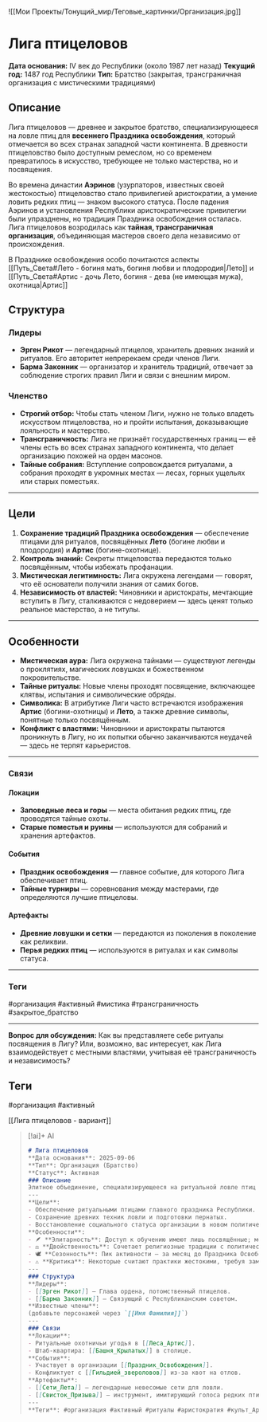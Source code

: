 
![[Мои Проекты/Тонущий_мир/Теговые_картинки/Организация.jpg]]


# Лига птицеловов

**Дата основания:** IV век до Республики (около 1987 лет назад) 
**Текущий год:** 1487 год Республики 
**Тип:** Братство (закрытая, трансграничная организация с мистическими традициями)

## **Описание**

Лига птицеловов — древнее и закрытое братство, специализирующееся на ловле птиц для **весеннего Праздника освобождения**, который отмечается во всех странах западной части континента. В древности птицеловство было доступным ремеслом, но со временем превратилось в искусство, требующее не только мастерства, но и посвящения.

Во времена династии **Аэринов** (узурпаторов, известных своей жестокостью) птицеловство стало привилегией аристократии, а умение ловить редких птиц — знаком высокого статуса. После падения Аэринов и установления Республики аристократические привилегии были упразднены, но традиция Праздника освобождения осталась. Лига птицеловов возродилась как **тайная, трансграничная организация**, объединяющая мастеров своего дела независимо от происхождения.

В Празднике освобождения особо почитаются аспекты [[Путь_Света#Лето - богиня мать, богиня любви и плодородия|Лето]] и [[Путь_Света#Артис - дочь Лето, богиня - дева (не имеющая мужа), охотница|Артис]]

## **Структура**

### **Лидеры**

- **Эрген Рикот** — легендарный птицелов, хранитель древних знаний и ритуалов. Его авторитет непререкаем среди членов Лиги.
- **Барма Законник** — организатор и хранитель традиций, отвечает за соблюдение строгих правил Лиги и связи с внешним миром.

### **Членство**

- **Строгий отбор:** Чтобы стать членом Лиги, нужно не только владеть искусством птицеловства, но и пройти испытания, доказывающие лояльность и мастерство.
- **Трансграничность:** Лига не признаёт государственных границ — её члены есть во всех странах западного континента, что делает организацию похожей на орден масонов.
- **Тайные собрания:** Вступление сопровождается ритуалами, а собрания проходят в укромных местах — лесах, горных ущельях или старых поместьях.

---

## **Цели**

1. **Сохранение традиций Праздника освобождения** — обеспечение птицами для ритуалов, посвящённых **Лето** (богине любви и плодородия) и **Артис** (богине-охотнице).
2. **Контроль знаний:** Секреты птицеловства передаются только посвящённым, чтобы избежать профанации.
3. **Мистическая легитимность:** Лига окружена легендами — говорят, что её основатели получили знания от самих богов.
4. **Независимость от властей:** Чиновники и аристократы, мечтающие вступить в Лигу, сталкиваются с недоверием — здесь ценят только реальное мастерство, а не титулы.

---

## **Особенности**

- **Мистическая аура:** Лига окружена тайнами — существуют легенды о проклятиях, магических ловушках и божественном покровительстве.
- **Тайные ритуалы:** Новые члены проходят посвящение, включающее клятвы, испытания и символические обряды.
- **Символика:** В атрибутике Лиги часто встречаются изображения **Артис** (богини-охотницы) и **Лето**, а также древние символы, понятные только посвящённым.
- **Конфликт с властями:** Чиновники и аристократы пытаются проникнуть в Лигу, но их попытки обычно заканчиваются неудачей — здесь не терпят карьеристов.

---

### **Связи**

#### **Локации**

- **Заповедные леса и горы** — места обитания редких птиц, где проводятся тайные охоты.
- **Старые поместья и руины** — используются для собраний и хранения артефактов.

#### **События**

- **Праздник освобождения** — главное событие, для которого Лига обеспечивает птиц.
- **Тайные турниры** — соревнования между мастерами, где определяются лучшие птицеловы.

#### **Артефакты**

- **Древние ловушки и сетки** — передаются из поколения в поколение как реликвии.
- **Перья редких птиц** — используются в ритуалах и как символы статуса.

---

### **Теги**

#организация #активный #мистика #трансграничность #закрытое_братство

---

**Вопрос для обсуждения:** Как вы представляете себе ритуалы посвящения в Лигу? Или, возможно, вас интересует, как Лига взаимодействует с местными властями, учитывая её трансграничность и независимость?
## Теги
#организация #активный

[[Лига птицеловов - вариант]]
> [!ai]+ AI
>
> ```markdown
> # Лига птицеловов
> **Дата основания**: 2025-09-06
> **Тип**: Организация (Братство)
> **Статус**: Активная
> ### Описание
> Элитное объединение, специализирующееся на ритуальной ловле птиц для **Праздника Освобождения**. Изначально было народным промыслом, но из-за сложности и временных затрат превратилось в привилегию аристократии. После падения династии Аэринов и установления Республики временно утратило влияние, но возродилось как необходимость для проведения ключевого обряда. Тесно связано с культами богинь [[Путь_Света#Лето - богиня мать, богиня любви и плодородия|Лето]] и [[Путь_Света#Артис - дочь Лето, богиня - дева (не имеющая мужа), охотница|Артис]].
> ---
> **Цели**:
> - Обеспечение ритуальными птицами главного праздника Республики.
> - Сохранение древних техник ловли и подготовки пернатых.
> - Восстановление социального статуса организации в новом политическом строе.
> **Особенности**:
> - 🪶 **Элитарность**: Доступ к обучению имеют лишь посвящённые; методы охраняются как государственная тайна.
> - ⚖️ **Двойственность**: Сочетает религиозные традиции с политическим влиянием.
> - 🕊️ **Сезонность**: Пик активности — за месяц до Праздника Освобождения (подготовка птиц).
> - ⚠️ **Критика**: Некоторые считают практики жестокими, требуя замены искусственными атрибутами.
> ---
> ### Структура
> **Лидеры**:
> - [[Эрген Рикот]] — Глава ордена, потомственный птицелов.
> - [[Барма Законник]] — Связующий с Республиканским советом.
> **Известные члены**:
> (добавьте персонажей через `[[Имя Фамилия]]`)
> ---
> ### Связи
> **Локации**:
> - Ритуальные охотничьи угодья в [[Леса_Артис]].
> - Штаб-квартира: [[Башня_Крылатых]] в столице.
> **События**:
> - Участвует в организации [[Праздник_Освобождения]].
> - Конфликтует с [[Гильдией_звероловов]] из-за квот на отлов.
> **Артефакты**:
> - [[Сети_Лета]] — легендарные невесомые сети для ловли.
> - [[Свисток_Призыва]] — инструмент, имитирующий голоса редких птиц.
> ---
> **Теги**: #организация #активный #ритуалы #аристократия #культ_Артис
> ```
